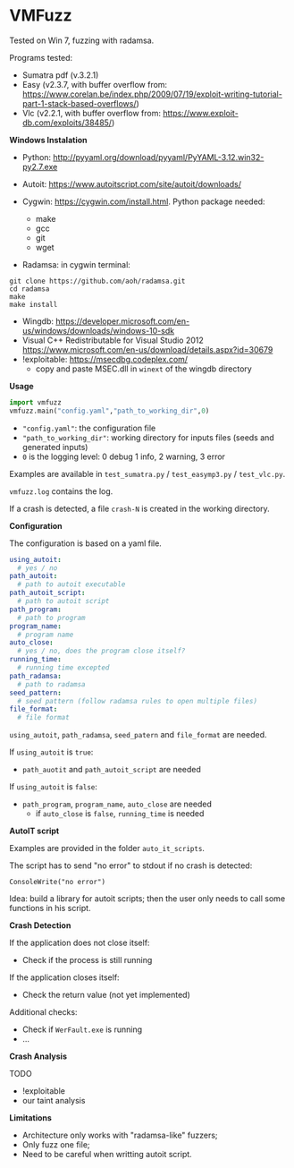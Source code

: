 VMFuzz
=====================================

Tested on Win 7, fuzzing with radamsa.

Programs tested:
- Sumatra pdf (v.3.2.1)
- Easy (v2.3.7, with buffer overflow from: https://www.corelan.be/index.php/2009/07/19/exploit-writing-tutorial-part-1-stack-based-overflows/)
- Vlc (v2.2.1, with buffer overflow from: https://www.exploit-db.com/exploits/38485/)


**Windows Instalation**
- Python: http://pyyaml.org/download/pyyaml/PyYAML-3.12.win32-py2.7.exe
- Autoit: https://www.autoitscript.com/site/autoit/downloads/
- Cygwin: https://cygwin.com/install.html. Python package needed:
     - make
     - gcc
     - git
     - wget

- Radamsa: in cygwin terminal:
```
git clone https://github.com/aoh/radamsa.git
cd radamsa
make
make install 
```

- Wingdb: https://developer.microsoft.com/en-us/windows/downloads/windows-10-sdk
- Visual C++ Redistributable for Visual Studio 2012 https://www.microsoft.com/en-us/download/details.aspx?id=30679
- !exploitable: https://msecdbg.codeplex.com/
   - copy and paste MSEC.dll in `winext` of the wingdb directory


**Usage**

```python
import vmfuzz
vmfuzz.main("config.yaml","path_to_working_dir",0)
```
- `"config.yaml"`: the configuration file
- `"path_to_working_dir"`: working directory for inputs files (seeds and generated inputs)
- `0` is the logging level: 0 debug 1 info, 2 warning, 3 error

Examples are available in `test_sumatra.py` / `test_easymp3.py` / `test_vlc.py`.

`vmfuzz.log` contains the log.

If a crash is detected, a file `crash-N` is created in the working directory.

**Configuration**

The configuration is based on a yaml file.

```yaml
using_autoit:
  # yes / no
path_autoit:
  # path to autoit executable
path_autoit_script:
  # path to autoit script
path_program: 
  # path to program  
program_name:
  # program name 
auto_close:
  # yes / no, does the program close itself?
running_time:
  # running time excepted
path_radamsa:
  # path to radamsa
seed_pattern:
  # seed pattern (follow radamsa rules to open multiple files)
file_format:
  # file format
```

`using_autoit`, `path_radamsa`, `seed_patern` and `file_format` are needed.

If `using_autoit` is `true`:
- `path_auotit` and `path_autoit_script` are needed

If `using_autoit` is `false`:
- `path_program`, `program_name`, `auto_close` are needed
	- if `auto_close` is `false`, `running_time` is needed


**AutoIT script**

Examples are provided in the folder `auto_it_scripts`.

The script has to send "no error" to stdout if no crash is detected:
```
ConsoleWrite("no error")
```

Idea: build a library for autoit scripts; then the user only needs to call some functions in his script.

**Crash Detection**

If the application does not close itself:
- Check if the process is still running

If the application closes itself:
- Check the return value (not yet implemented)

Additional checks:
- Check if `WerFault.exe` is running
- ...


**Crash Analysis**

TODO

- !exploitable
- our taint analysis


**Limitations**

- Architecture only works with "radamsa-like" fuzzers;
- Only fuzz one file;
- Need to be careful when writting autoit script.

